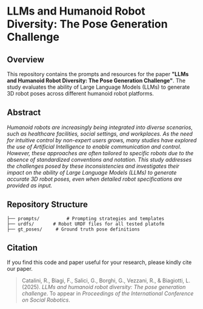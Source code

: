 # LLMs and Humanoid Robot Diversity: The Pose Generation Challenge


## Overview

This repository contains the prompts and resources for the paper **"LLMs and Humanoid Robot Diversity: The Pose Generation Challenge"**. The study evaluates the ability of Large Language Models (LLMs) to generate 3D robot poses across different humanoid robot platforms.

## Abstract

_Humanoid robots are increasingly being integrated into diverse scenarios, such as healthcare facilities, social settings, and workplaces. As the need for intuitive control by non-expert users grows, many studies have explored the use of Artificial Intelligence to enable communication and control. However, these approaches are often tailored to specific robots due to the absence of standardized conventions and notation. This study addresses the challenges posed by these inconsistencies and investigates their impact on the ability of Large Language Models (LLMs) to generate accurate 3D robot poses, even when detailed robot specifications are provided as input._



## Repository Structure

```
├── prompts/          # Prompting strategies and templates
├── urdfs/       # Robot URDF files for all tested platofm
├── gt_poses/     # Ground truth pose definitions
```

## Citation

If you find this code and paper useful for your research, please kindly cite our paper.


> Catalini, R., Biagi, F., Salici, G., Borghi, G., Vezzani, R., & Biagiotti, L. (2025). *LLMs and humanoid robot diversity: The pose generation challenge*. To appear in *Proceedings of the International Conference on Social Robotics*.
